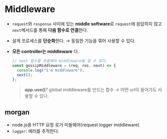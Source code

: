 # Middleware

- `request`와 `response` 사이에 있는 **middle software**로 `request`에 응답하지 않고 `next`메서드를 통해 **다음 함수로 연결**한다.
- 설계 프로세스를 **단순화**한다. → 동일한 기능을 묶어 사용할 수 있다.
- **모든 controller는 middleware** 다.

  ```js
  // next 함수를 호출해야 middleware를 알 수 있다.
  const gossipMiddleware = (req, res, next) => {
    console.log("I'm middleware");
    next();
  };
  ```

  > **app.use()**? global middleware를 만드는 함수 → 어떤 url이 들어가도 사용할 수 있다.

## morgan

- node.js용 HTTP 요청 로거 미들웨어(request logger middleware)
- `logger`: 에러를 추적한다.
